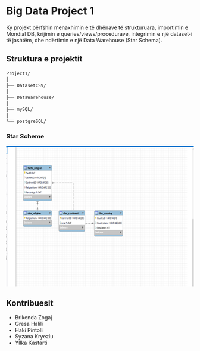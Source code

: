 # Big Data Project 1

Ky projekt përfshin menaxhimin e të dhënave të strukturuara, importimin e Mondial DB, krijimin e queries/views/procedurave, integrimin e një dataset-i të jashtëm, dhe ndërtimin e një Data Warehouse (Star Schema).

##  Struktura e projektit

```plaintext
Project1/
│
├── DatasetCSV/           
│
├── DataWarehouse/        
│
├── mySQL/               
│
└── postgreSQL/           
```
### Star Scheme 
![Star Scheme](DataWarehouse/StarSchema.png)
##  Kontribuesit

- Brikenda Zogaj
- Gresa Halili
- Haki Pintolli
- Syzana Kryeziu
- Yllka Kastarti